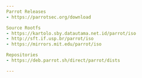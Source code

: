```yaml
---
Parrot Releases
- https://parrotsec.org/download

Source Rootfs
- https://kartolo.sby.datautama.net.id/parrot/iso
- http://sft.if.usp.br/parrot/iso
- https://mirrors.mit.edu/parrot/iso

Repositories
- https://deb.parrot.sh/direct/parrot/dists

---
```

